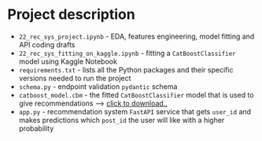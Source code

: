 # Project description   

- `22_rec_sys_project.ipynb` - EDA, features engineering, model fitting and API coding drafts
- `22_rec_sys_fitting_on_kaggle.ipynb` - fitting a `CatBoostClassifier` model using Kaggle Notebook
- `requirements.txt` - lists all the Python packages and their specific versions needed to run the project
- `schema.py` - endpoint validation `pydantic` schema
- `catboost_model.cbm` - the fitted `CatBoostClassifier` model that is used to give recommendations --> [click to download..](https://disk.yandex.ru/d/q7DuSlPDM4CLeg)
- `app.py` - recommendation system `FastAPI` service that gets `user_id` and makes predictions which `post_id` the user will like with a higher probability  

